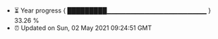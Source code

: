 - ⏳ Year progress { █████████▁▁▁▁▁▁▁▁▁▁▁▁▁▁▁▁▁▁▁▁▁ } 33.26 %
- ⏰ Updated on Sun, 02 May 2021 09:24:51 GMT

